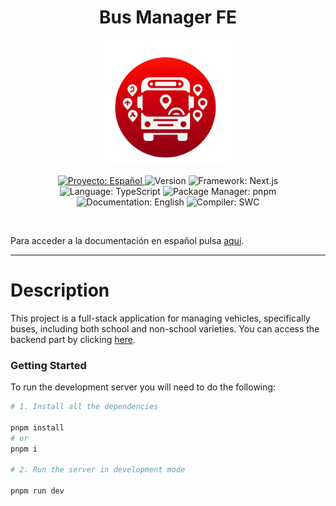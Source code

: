 <h1 align="center">Bus Manager FE</h1>

<p align="center">
  <img src="./docs/img/bus_logo.png" alt="Bus Logo" width="200"/>
</p>

<p align="center">
  <a href="./docs/README-es.md">
    <img src="https://img.shields.io/badge/proyecto-Español-yellow.svg" alt="Proyecto: Español">
  </a>
  <img src="https://img.shields.io/badge/version-development-orange.svg" alt="Version">
  <img src="https://img.shields.io/badge/framework-Next.js-blueviolet.svg" alt="Framework: Next.js">
  <img src="https://img.shields.io/badge/language-TypeScript-blue.svg" alt="Language: TypeScript">
  <img src="https://img.shields.io/badge/package%20manager-pnpm-blue.svg" alt="Package Manager: pnpm">
  <img src="https://img.shields.io/badge/documentation-English-lightblue.svg" alt="Documentation: English">
  <img src="https://img.shields.io/badge/compiler-SWC-green.svg" alt="Compiler: SWC">
</p>

<br/>

Para acceder a la documentación en español pulsa [aquí](./docs/README-es.md).

<hr/>

# Description

This project is a full-stack application for managing vehicles, specifically buses, including both school and non-school varieties. You can access the backend part by clicking [here](https://github.com/mochyfm/bus-manager-be).

### Getting Started

To run the development server you will need to do the following:

```bash
# 1. Install all the dependencies

pnpm install 
# or
pnpm i

# 2. Run the server in development mode

pnpm run dev
```
